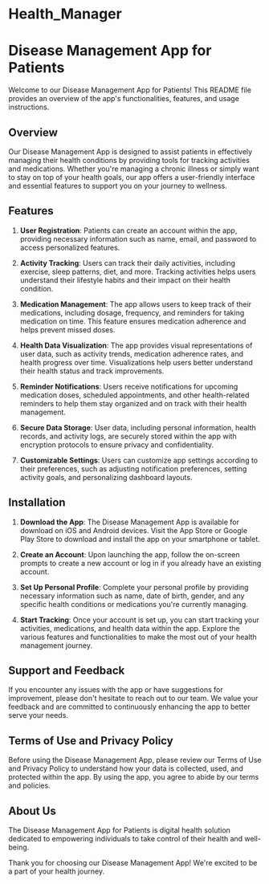 # Health_Manager

# Disease Management App for Patients

Welcome to our Disease Management App for Patients! This README file provides an overview of the app's functionalities, features, and usage instructions.

## Overview

Our Disease Management App is designed to assist patients in effectively managing their health conditions by providing tools for tracking activities and medications. Whether you're managing a chronic illness or simply want to stay on top of your health goals, our app offers a user-friendly interface and essential features to support you on your journey to wellness.

## Features

1. **User Registration**: Patients can create an account within the app, providing necessary information such as name, email, and password to access personalized features.

2. **Activity Tracking**: Users can track their daily activities, including exercise, sleep patterns, diet, and more. Tracking activities helps users understand their lifestyle habits and their impact on their health condition.

3. **Medication Management**: The app allows users to keep track of their medications, including dosage, frequency, and reminders for taking medication on time. This feature ensures medication adherence and helps prevent missed doses.

4. **Health Data Visualization**: The app provides visual representations of user data, such as activity trends, medication adherence rates, and health progress over time. Visualizations help users better understand their health status and track improvements.

5. **Reminder Notifications**: Users receive notifications for upcoming medication doses, scheduled appointments, and other health-related reminders to help them stay organized and on track with their health management.

6. **Secure Data Storage**: User data, including personal information, health records, and activity logs, are securely stored within the app with encryption protocols to ensure privacy and confidentiality.

7. **Customizable Settings**: Users can customize app settings according to their preferences, such as adjusting notification preferences, setting activity goals, and personalizing dashboard layouts.

## Installation

1. **Download the App**: The Disease Management App is available for download on iOS and Android devices. Visit the App Store or Google Play Store to download and install the app on your smartphone or tablet.

2. **Create an Account**: Upon launching the app, follow the on-screen prompts to create a new account or log in if you already have an existing account.

3. **Set Up Personal Profile**: Complete your personal profile by providing necessary information such as name, date of birth, gender, and any specific health conditions or medications you're currently managing.

4. **Start Tracking**: Once your account is set up, you can start tracking your activities, medications, and health data within the app. Explore the various features and functionalities to make the most out of your health management journey.

## Support and Feedback

If you encounter any issues with the app or have suggestions for improvement, please don't hesitate to reach out to our team. We value your feedback and are committed to continuously enhancing the app to better serve your needs.


## Terms of Use and Privacy Policy

Before using the Disease Management App, please review our Terms of Use and Privacy Policy to understand how your data is collected, used, and protected within the app. By using the app, you agree to abide by our terms and policies.

## About Us

The Disease Management App for Patients is digital health solution dedicated to empowering individuals to take control of their health and well-being.

Thank you for choosing our Disease Management App! We're excited to be a part of your health journey.

